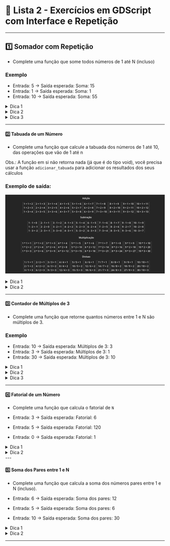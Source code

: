 # 📘 **Lista 2 - Exercícios em GDScript com Interface e Repetição**

---

## **1️⃣ Somador com Repetição**

- Complete uma função que some todos números de 1 até N (incluso)

### Exemplo

- Entrada: 5 → Saída esperada: Soma: 15
- Entrada: 1 → Saída esperada: Soma: 1
- Entrada: 10 → Saída esperada: Soma: 55

<details> <summary>Dica 1</b></font></summary> Use `for i in range(1, N + 1):` para percorrer de 1 até N. </details>
<details> <summary>Dica 2</b></font></summary> Crie uma variável acumuladora (`var soma = 0`) e vá somando os valores dentro do loop. </details>
<details> <summary>Dica 3</b></font></summary> Vá somando de "i" com "soma" dentro do loop. </details>

---

#### **2️⃣ Tabuada de um Número**

- Complete uma função que calcule a tabuada dos números de 1 até 10, das operações que vão de 1 até n

Obs.: A função em si não retorna nada (já que é do tipo void), você precisa usar a função `adicionar_tabuada` para adicionar os resultados dos seus cálculos

### Exemplo de saída:

![exemplo](Exercicio2/Exemplo-saida.jpg)

<details> <summary>Dica 1</b></font></summary> Use `for i in range(1, 11):` para gerar de 1 a 10 </details>
<details> <summary>Dica 2</b></font></summary> Em cada iteração, calcule `i * N` </details>

---

#### **3️⃣ Contador de Múltiplos de 3**

- Complete uma função que retorne quantos números entre 1 e N são múltiplos de 3.

### Exemplo

- Entrada: 10 → Saída esperada: Múltiplos de 3: 3
- Entrada: 3 → Saída esperada: Múltiplos de 3: 1
- Entrada: 30 → Saída esperada: Múltiplos de 3: 10

<details> <summary>Dica 1</b></font></summary> Use `for i in range(1, N + 1):` </details>
<details> <summary>Dica 2</b></font></summary> Verifique `if i % 3 == 0` </details>
<details> <summary>Dica 3</b></font></summary> Use uma variável e uma estrutura condicional sempre que encontrar um múltiplo </details>

---

#### **4️⃣ Fatorial de um Número**

- Complete uma função que calcula o fatorial de `N`

- Entrada: 3 → Saída esperada: Fatorial: 6
- Entrada: 5 → Saída esperada: Fatorial: 120
- Entrada: 0 → Saída esperada: Fatorial: 1

<details> <summary>Dica 1</b></font></summary> O fatorial é o produto de todos os inteiros positivos até N: `N * (N-1) * ... * 1` </details>
<details> <summary>Dica 2</b></font></summary> Use `for i in range(1, N + 1): resultado *= i` </details>
---

#### **5️⃣ Soma dos Pares entre 1 e N**

- Complete uma função que calcula a soma dos números pares entre 1 e N (incluso).

- Entrada: 6 → Saída esperada: Soma dos pares: 12
- Entrada: 5 → Saída esperada: Soma dos pares: 6
- Entrada: 10 → Saída esperada: Soma dos pares: 30

<details> <summary>Dica 1</b></font></summary> Dentro do loop, use `if i % 2 == 0` para verificar se o número é par </details>
<details> <summary>Dica 2</b></font></summary> Some os valores pares em uma variável `soma` inicializada com 0 </details>

---
